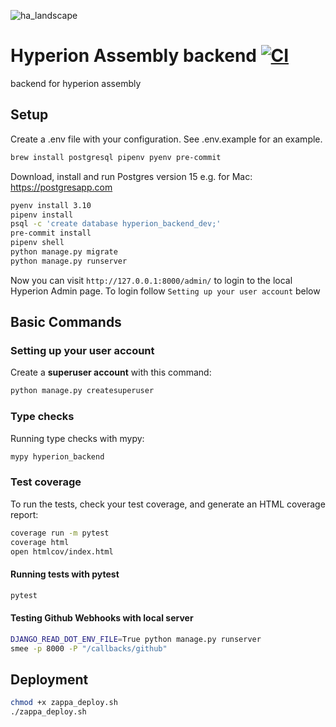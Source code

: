 ![ha_landscape](https://github.com/hyperion-assembly/backend/assets/686075/37d7b6d1-4e6c-4eba-84eb-3255122ca756)

# Hyperion Assembly backend [![CI](https://github.com/hyperion-assembly/backend/actions/workflows/ci.yml/badge.svg)](https://github.com/hyperion-assembly/backend/actions/workflows/ci.yml)

backend for hyperion assembly

## Setup

Create a .env file with your configuration. See .env.example for an example.

```bash
brew install postgresql pipenv pyenv pre-commit
```
Download, install and run Postgres version 15
e.g. for Mac: https://postgresapp.com  

```bash
pyenv install 3.10
pipenv install
psql -c 'create database hyperion_backend_dev;'
pre-commit install
pipenv shell
python manage.py migrate
python manage.py runserver
```
Now you can visit 
`http://127.0.0.1:8000/admin/`
to login to the local Hyperion Admin page.
To login follow `Setting up your user account` below

## Basic Commands

### Setting up your user account
Create a **superuser account** with this command:

```bash
python manage.py createsuperuser
```

### Type checks

Running type checks with mypy:

```bash
mypy hyperion_backend
```

### Test coverage

To run the tests, check your test coverage, and generate an HTML coverage report:
```bash
coverage run -m pytest
coverage html
open htmlcov/index.html
```

#### Running tests with pytest

```bash
pytest
```

#### Testing Github Webhooks with local server

```bash
DJANGO_READ_DOT_ENV_FILE=True python manage.py runserver
smee -p 8000 -P "/callbacks/github"
```

## Deployment

```bash
chmod +x zappa_deploy.sh
./zappa_deploy.sh
```

